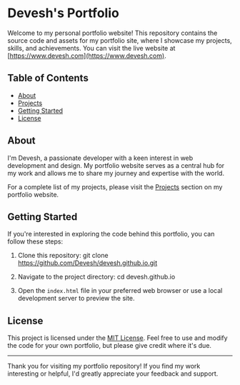 # Devesh's Portfolio

Welcome to my personal portfolio website! This repository contains the source code and assets for my portfolio site, where I showcase my projects, skills, and achievements. You can visit the live website at [https://www.devesh.com](https://www.devesh.com).

## Table of Contents
- [About](#about)
- [Projects](#projects)
- [Getting Started](#getting-started)
- [License](#license)

## About
I'm Devesh, a passionate developer with a keen interest in web development and design. My portfolio website serves as a central hub for my work and allows me to share my journey and expertise with the world.


For a complete list of my projects, please visit the [Projects](https://deveshb-1.github.io/Portfolio/#projects) section on my portfolio website.

## Getting Started
If you're interested in exploring the code behind this portfolio, you can follow these steps:

1. Clone this repository:
git clone https://github.com/Devesh/devesh.github.io.git
2. Navigate to the project directory:
cd devesh.github.io

3. Open the `index.html` file in your preferred web browser or use a local development server to preview the site.

## License
This project is licensed under the [MIT License](LICENSE). Feel free to use and modify the code for your own portfolio, but please give credit where it's due.

---

Thank you for visiting my portfolio repository! If you find my work interesting or helpful, I'd greatly appreciate your feedback and support.


